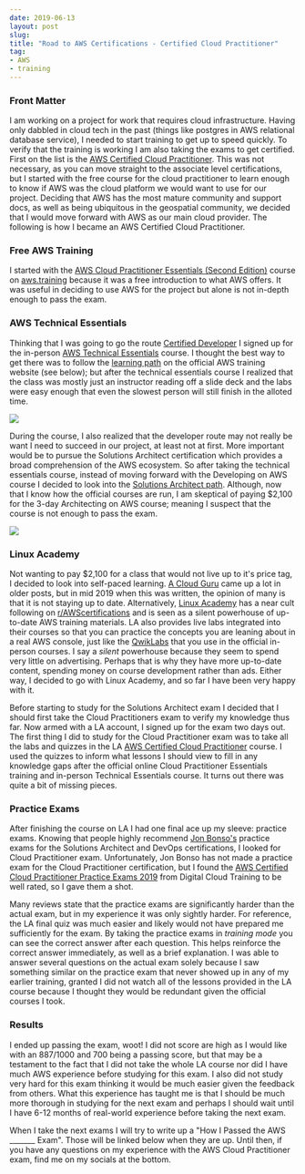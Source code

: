 ```yaml
---
date: 2019-06-13
layout: post
slug: 
title: "Road to AWS Certifications - Certified Cloud Practitioner"
tag:
- AWS
- training
---
```


### Front Matter
I am working on a project for work that requires cloud infrastructure. Having only dabbled in cloud tech in the past (things like postgres in AWS relational database service), I needed to start training to get up to speed quickly. To verify that the training is working I am also taking the exams to get certified. First on the list is the [AWS Certified Cloud Practitioner](https://aws.amazon.com/certification/certified-cloud-practitioner/). This was not necessary, as you can move straight to the associate level certifications, but I started with the free course for the cloud practitioner to learn enough to know if AWS was the cloud platform we would want to use for our project. Deciding that AWS has the most mature community and support docs, as well as being ubiquitous in the geospatial community, we decided that I would move forward with AWS as our main cloud provider. The following is how I became an AWS Certified Cloud Practitioner.

### Free AWS Training
I started with the [AWS Cloud Practitioner Essentials (Second Edition)](https://www.aws.training/learningobject/curriculum?id=27076) course on [aws.training](aws.training) because it was a free introduction to what AWS offers. It was useful in deciding to use AWS for the project but alone is not in-depth enough to pass the exam.

### AWS Technical Essentials

Thinking that I was going to go the route [Certified Developer](https://aws.amazon.com/certification/certified-developer-associate/) I signed up for the in-person [AWS Technical Essentials](https://aws.amazon.com/training/course-descriptions/essentials/) course. I thought the best way to get there was to follow the [learning path](https://aws.amazon.com/training/path-developing/) on the official AWS training website (see below); but after the technical essentials course I realized that the class was mostly just an instructor reading off a slide deck and the labs were easy enough that even the slowest person will still finish in the alloted time.

[![](https://i.imgur.com/W12h1V3.png)](https://i.imgur.com/W12h1V3.png)

During the course, I also realized that the developer route may not really be want I need to succeed in our project, at least not at first. More important would be to pursue the Solutions Architect certification which provides a broad comprehension of the AWS ecosystem. So after taking the technical essentials course, instead of moving forward with the Developing on AWS course I decided to look into the [Solutions Architect path](https://aws.amazon.com/training/path-architecting/). Although, now that I know how the official courses are run, I am skeptical of paying $2,100 for the 3-day Architecting on AWS course; meaning I suspect that the course is not enough to pass the exam.

[![](https://i.imgur.com/iBHrBxS.png)](https://i.imgur.com/iBHrBxS.png)

### Linux Academy
Not wanting to pay $2,100 for a class that would not live up to it's price tag, I decided to look into self-paced learning. [A Cloud Guru](https://acloud.guru/) came up a lot in older posts, but in mid 2019 when this was written, the opinion of many is that it is not staying up to date. Alternatively, [Linux Academy](https://linuxacademy.com/) has a near cult following on [r/AWScertifications](https://www.reddit.com/r/AWScertifications) and is seen as a silent powerhouse of up-to-date AWS training materials. LA also provides live labs integrated into their courses so that you can practice the concepts you are leaning about in a real AWS console, just like the [QwikLabs](https://www.qwiklabs.com/) that you use in the official in-person courses. I say a _silent_ powerhouse because they seem to spend very little on advertising. Perhaps that is why they have more up-to-date content, spending money on course development rather than ads. Either way, I decided to go with Linux Academy, and so far I have been very happy with it. 

Before starting to study for the Solutions Architect exam I decided that I should first take the Cloud Practitioners exam to verify my knowledge thus far. Now armed with a LA account, I signed up for the exam two days out. The first thing I did to study for the Cloud Practitioner exam was to take all the labs and quizzes in the LA [AWS Certified Cloud Practitioner](https://linuxacademy.com/amazon-web-services/training/course/name/aws-certified-cloud-practitioner) course. I used the quizzes to inform what lessons I should view to fill in any knowledge gaps after the official online Cloud Practitioner Essentials training and in-person Technical Essentials course. It turns out there was quite a bit of missing pieces.

### Practice Exams

After finishing the course on LA I had one final ace up my sleeve: practice exams. Knowing that people highly recommend [Jon Bonso's](https://www.udemy.com/user/jonjonbonso/) practice exams for the Solutions Architect and DevOps certifications, I looked for Cloud Practitioner exam. Unfortunately, Jon Bonso has not made a practice exam for the Cloud Practitioner certification, but I found the [AWS Certified Cloud Practitioner Practice Exams 2019](https://www.udemy.com/aws-certified-cloud-practitioner-practice-exams-c/learn/quiz/4550475#overview) from Digital Cloud Training to be well rated, so I gave them a shot.

Many reviews state that the practice exams are significantly harder than the actual exam, but in my experience it was only sightly harder. For reference, the LA final quiz was much easier and likely would not have prepared me sufficiently for the exam. By taking the practice exams in _training mode_ you can see the correct answer after each question. This helps reinforce the correct answer immediately, as well as a brief explanation. I was able to answer several questions on the actual exam solely because I saw something similar on the practice exam that never showed up in any of my earlier training, granted I did not watch all of the lessons provided in the LA course because I thought they would be redundant given the official courses I took.

### Results

I ended up passing the exam, woot! I did not score are high as I would like with an 887/1000 and 700 being a passing score, but that may be a testament to the fact that I did not take the whole LA course nor did I have much AWS experience before studying for this exam. I also did not study very hard for this exam thinking it would be much easier given the feedback from others. What this experience has taught me is that I should be much more thorough in studying for the next exam and perhaps I should wait until I have 6-12 months of real-world experience before taking the next exam.

When I take the next exams I will try to write up a "How I Passed the AWS \_\_\_\_\_\_\_ Exam". Those will be linked below when they are up. Until then, if you have any questions on my experience with the AWS Cloud Practitioner exam, find me on my socials at the bottom.
